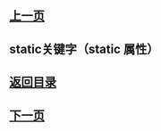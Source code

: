 ## [上一页](course42)

##  static关键字（static 属性）







## [返回目录](https://wuchengcheng110120.github.io/learnJava)
## [下一页](course44)
